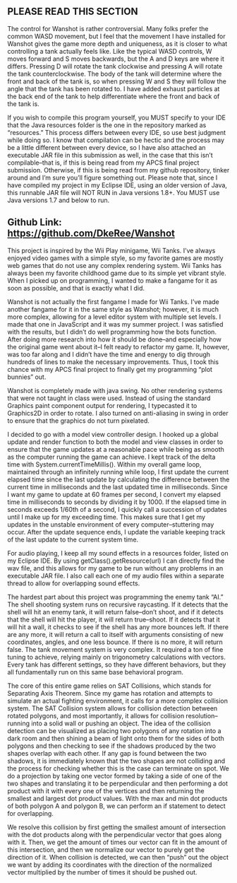 PLEASE READ THIS SECTION
------------------------
The control for Wanshot is rather controversial. Many folks prefer the common WASD movement, but I feel that the movement I have installed for Wanshot gives the game more depth and uniqueness, as it is closer to what controlling a tank actually feels like. Like the typical WASD controls, W moves forward and S moves backwards, but the A and D keys are where it differs. Pressing D will rotate the tank clockwise and pressing A will rotate the tank counterclockwise. The body of the tank will determine where the front and back of the tank is, so when pressing W and S they will follow the angle that the tank has been rotated to. I have added exhaust particles at the back end of the tank to help differentiate where the front and back of the tank is.

If you wish to compile this program yourself, you MUST specify to your IDE that the Java resources folder is the one in the repository marked as “resources.” This process differs between every IDE, so use best judgment while doing so. I know that compilation can be hectic and the process may be a little different between every device, so I have also attached an executable JAR file in this submission as well, in the case that this isn’t compilable–that is, if this is being read from my APCS final project submission. Otherwise, if this is being read from my github repository, tinker around and I’m sure you’ll figure something out. Please note that, since I have compiled my project in my Eclipse IDE, using an older version of Java, this runnable JAR file will NOT RUN in Java versions 1.8+. You MUST use Java versions 1.7 and below to run.

Github Link: https://github.com/DkeRee/Wanshot
------------------------

This project is inspired by the Wii Play minigame, Wii Tanks. I’ve always enjoyed video games with a simple style, so my favorite games are mostly web games that do not use any complex rendering system. Wii Tanks has always been my favorite childhood game due to its simple yet vibrant style. When I picked up on programming, I wanted to make a fangame for it as soon as possible, and that is exactly what I did.

Wanshot is not actually the first fangame I made for Wii Tanks. I’ve made another fangame for it in the same style as Wanshot; however, it is much more complex, allowing for a level editor system with multiple set levels. I made that one in JavaScript and it was my summer project. I was satisfied with the results, but I didn’t do well programming how the bots function. After doing more research into how it should be done–and especially how the original game went about it–I felt ready to refactor my game. It, however, was too far along and I didn’t have the time and energy to dig through hundreds of lines to make the necessary improvements. Thus, I took this chance with my APCS final project to finally get my programming “plot bunnies” out.

Wanshot is completely made with java swing. No other rendering systems that were not taught in class were used. Instead of using the standard Graphics paint component output for rendering, I typecasted it to Graphics2D in order to rotate. I also turned on anti-aliasing in swing in order to ensure that the graphics do not turn pixelated.

I decided to go with a model view controller design. I hooked up a global update and render function to both the model and view classes in order to ensure that the game updates at a reasonable pace while being as smooth as the computer running the game can achieve. I kept track of the delta time with System.currentTimeMillis(). Within my overall game loop, maintained through an infinitely running while loop, I first update the current elapsed time since the last update by calculating the difference between the current time in milliseconds and the last updated time in milliseconds. Since I want my game to update at 60 frames per second, I convert my elapsed time in milliseconds to seconds by dividing it by 1000. If the elapsed time in seconds exceeds 1/60th of a second, I quickly call a succession of updates until I make up for my exceeding time. This makes sure that I get my updates in the unstable environment of every computer–stuttering may occur. After the update sequence ends, I update the variable keeping track of the last update to the current system time.

For audio playing, I keep all my sound effects in a resources folder, listed on my Eclipse IDE. By using getClass().getResource(url) I can directly find the wav file, and this allows for my game to be run without any problems in an executable JAR file. I also call each one of my audio files within a separate thread to allow for overlapping sound effects.

The hardest part about this project was programming the enemy tank “AI.” The shell shooting system runs on recursive raycasting. If it detects that the shell will hit an enemy tank, it will return false–don’t shoot, and if it detects that the shell will hit the player, it will return true–shoot. If it detects that it will hit a wall, it checks to see if the shell has any more bounces left. If there are any more, it will return a call to itself with arguments consisting of new coordinates, angles, and one less bounce. If there is no more, it will return false. The tank movement system is very complex. It required a ton of fine tuning to achieve, relying mainly on trigonometry calculations with vectors. Every tank has different settings, so they have different behaviors, but they all fundamentally run on this same base behavioral program.

The core of this entire game relies on SAT Collisions, which stands for Separating Axis Theorem. Since my game has rotation and attempts to simulate an actual fighting environment, it calls for a more complex collision system. The SAT Collision system allows for collision detection between rotated polygons, and most importantly, it allows for collision resolution–running into a solid wall or pushing an object. The idea of the collision detection can be visualized as placing two polygons of any rotation into a dark room and then shining a beam of light onto them for the sides of both polygons and then checking to see if the shadows produced by the two shapes overlap with each other. If any gap is found between the two shadows, it is immediately known that the two shapes are not colliding and the process for checking whether this is the case can terminate on spot. We do a projection by taking one vector formed by taking a side of one of the two shapes and translating it to be perpendicular and then performing a dot product with it with every one of the vertices and then returning the smallest and largest dot product values. With the max and min dot products of both polygon A and polygon B, we can perform an if statement to detect for overlapping.

We resolve this collision by first getting the smallest amount of intersection with the dot products along with the perpendicular vector that goes along with it. Then, we get the amount of times our vector can fit in the amount of this intersection, and then we normalize our vector to purely get the direction of it. When collision is detected, we can then “push” out the object we want by adding its coordinates with the direction of the normalized vector multiplied by the number of times it should be pushed out.
